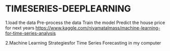 # TIMESERIES-DEEPLEARNING

1.load the data
Pre-process the data
Train the model
Predict the house price for next years
 https://www.kaggle.com/niyamatalmass/machine-learning-for-time-series-analysis
 
 
 
 2.Machine Learning Strategiesfor Time Series Forecasting 
 in my computer

